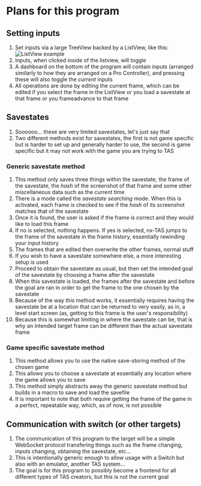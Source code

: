 # Plans for this program
## Setting inputs
1. Set inputs via a large TreeView backed by a ListView, like this:
![ListView example](http://zetcode.com/img/gui/sharpgtk/listview.png)
2. Inputs, when clicked inside of the listview, will toggle
3. A dashboard on the bottom of the program will contain inputs (arranged similarly to how they are arranged on a Pro Controller), and pressing these will also toggle the *current* inputs
4. All operations are done by editing the current frame, which can be edited if you select the frame in the ListView or you load a savestate at that frame or you frameadvance to that frame
## Savestates
1. Soooooo... these are very limited savestates, let's just say that
2. Two different methods exist for savestates, the first is not game specific but is harder to set up and generally harder to use, the second is game specific but it may not work with the game you are trying to TAS
### Generic savestate method
1. This method only saves three things within the savestate, the frame of the savestate, the *hash* of the screenshot of that frame and some other miscellaneous data such as the current time
2. There is a mode called the *savestate searching* mode. When this is activated, each frame is checked to see if the *hash* of its screenshot matches that of the savestate
3. Once it is found, the user is asked if the frame is correct and they would like to load this frame
4. If no is selected, nothing happens. If yes is selected, nx-TAS jumps to the frame of the savestate in the frame history, essentially rewinding your input history
5. The frames that are edited then overwrite the other frames, normal stuff
6. If you wish to have a savestate somewhere else, a more interesting setup is used
7. Proceed to obtain the savestate as usual, but then set the intended goal of the savestate by choosing a frame after the savestate
8. When this savestate is loaded, the frames after the savestate and before the goal are ran in order to get the frame to the one chosen by the savestate
9. Because of the way this method works, it essentially requires having the savestate be at a location that can be returned to very easily, as in, a level start screen (as, getting to this frame is the user's responsibility)
10. Because this is somewhat limiting in where the savestate can be, that is why an intended target frame can be different than the actual savestate frame
### Game specific savestate method
1. This method allows you to use the native save-storing method of the chosen game
2. This allows you to choose a savestate at essentially any location where the game allows you to save
3. This method simply abstracts away the generic savestate method but builds in a macro to save and load the savefile
4. It is important to note that both require getting the frame of the game in a perfect, repeatable way, which, as of now, is not possible
## Communication with switch (or other targets)
1. The communication of this program to the target will be a simple WebSocket protocol transfering things such as the frame changing, inputs changing, obtaining the savestate, etc...
2. This is intentionally generic enough to allow usage with a Switch but also with an emulator, another TAS system...
3. The goal is for this program to possibly become a frontend for all different types of TAS creators, but this is not the current goal

